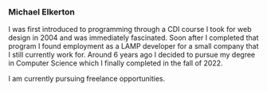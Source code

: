 ### Michael Elkerton

I was first introduced to programming through a CDI course I took for web design in 2004 and was immediately fascinated. Soon after I completed that program I found employment as a LAMP developer for a small company that I still currently work for. Around 6 years ago I decided to pursue my degree in Computer Science which I finally completed in the fall of 2022.

I am currently pursuing freelance opportunities.
